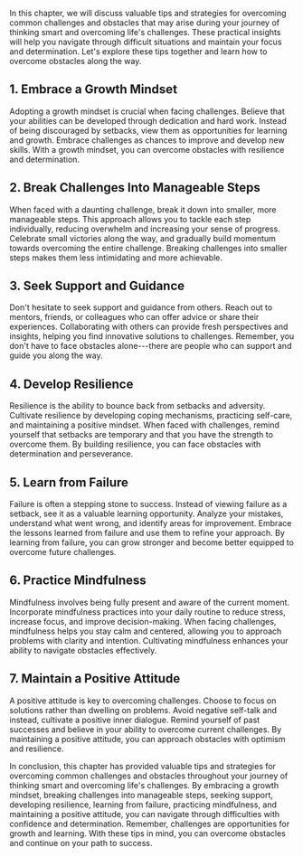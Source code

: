 
In this chapter, we will discuss valuable tips and strategies for overcoming common challenges and obstacles that may arise during your journey of thinking smart and overcoming life's challenges. These practical insights will help you navigate through difficult situations and maintain your focus and determination. Let's explore these tips together and learn how to overcome obstacles along the way.

**1. Embrace a Growth Mindset**
-------------------------------

Adopting a growth mindset is crucial when facing challenges. Believe that your abilities can be developed through dedication and hard work. Instead of being discouraged by setbacks, view them as opportunities for learning and growth. Embrace challenges as chances to improve and develop new skills. With a growth mindset, you can overcome obstacles with resilience and determination.

**2. Break Challenges Into Manageable Steps**
---------------------------------------------

When faced with a daunting challenge, break it down into smaller, more manageable steps. This approach allows you to tackle each step individually, reducing overwhelm and increasing your sense of progress. Celebrate small victories along the way, and gradually build momentum towards overcoming the entire challenge. Breaking challenges into smaller steps makes them less intimidating and more achievable.

**3. Seek Support and Guidance**
--------------------------------

Don't hesitate to seek support and guidance from others. Reach out to mentors, friends, or colleagues who can offer advice or share their experiences. Collaborating with others can provide fresh perspectives and insights, helping you find innovative solutions to challenges. Remember, you don't have to face obstacles alone---there are people who can support and guide you along the way.

**4. Develop Resilience**
-------------------------

Resilience is the ability to bounce back from setbacks and adversity. Cultivate resilience by developing coping mechanisms, practicing self-care, and maintaining a positive mindset. When faced with challenges, remind yourself that setbacks are temporary and that you have the strength to overcome them. By building resilience, you can face obstacles with determination and perseverance.

**5. Learn from Failure**
-------------------------

Failure is often a stepping stone to success. Instead of viewing failure as a setback, see it as a valuable learning opportunity. Analyze your mistakes, understand what went wrong, and identify areas for improvement. Embrace the lessons learned from failure and use them to refine your approach. By learning from failure, you can grow stronger and become better equipped to overcome future challenges.

**6. Practice Mindfulness**
---------------------------

Mindfulness involves being fully present and aware of the current moment. Incorporate mindfulness practices into your daily routine to reduce stress, increase focus, and improve decision-making. When facing challenges, mindfulness helps you stay calm and centered, allowing you to approach problems with clarity and intention. Cultivating mindfulness enhances your ability to navigate obstacles effectively.

**7. Maintain a Positive Attitude**
-----------------------------------

A positive attitude is key to overcoming challenges. Choose to focus on solutions rather than dwelling on problems. Avoid negative self-talk and instead, cultivate a positive inner dialogue. Remind yourself of past successes and believe in your ability to overcome current challenges. By maintaining a positive attitude, you can approach obstacles with optimism and resilience.

In conclusion, this chapter has provided valuable tips and strategies for overcoming common challenges and obstacles throughout your journey of thinking smart and overcoming life's challenges. By embracing a growth mindset, breaking challenges into manageable steps, seeking support, developing resilience, learning from failure, practicing mindfulness, and maintaining a positive attitude, you can navigate through difficulties with confidence and determination. Remember, challenges are opportunities for growth and learning. With these tips in mind, you can overcome obstacles and continue on your path to success.

